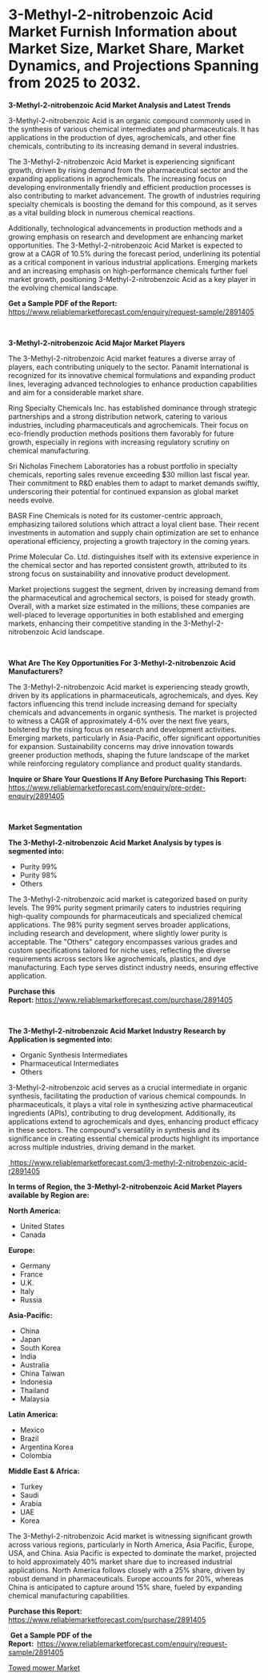 <p><h1>3-Methyl-2-nitrobenzoic Acid Market Furnish Information about Market Size, Market Share, Market Dynamics, and Projections Spanning from 2025 to 2032.</h1></p><p><strong>3-Methyl-2-nitrobenzoic Acid Market Analysis and Latest Trends</strong></p>
<p><p>3-Methyl-2-nitrobenzoic Acid is an organic compound commonly used in the synthesis of various chemical intermediates and pharmaceuticals. It has applications in the production of dyes, agrochemicals, and other fine chemicals, contributing to its increasing demand in several industries. </p><p>The 3-Methyl-2-nitrobenzoic Acid Market is experiencing significant growth, driven by rising demand from the pharmaceutical sector and the expanding applications in agrochemicals. The increasing focus on developing environmentally friendly and efficient production processes is also contributing to market advancement. The growth of industries requiring specialty chemicals is boosting the demand for this compound, as it serves as a vital building block in numerous chemical reactions.</p><p>Additionally, technological advancements in production methods and a growing emphasis on research and development are enhancing market opportunities. The 3-Methyl-2-nitrobenzoic Acid Market is expected to grow at a CAGR of 10.5% during the forecast period, underlining its potential as a critical component in various industrial applications. Emerging markets and an increasing emphasis on high-performance chemicals further fuel market growth, positioning 3-Methyl-2-nitrobenzoic Acid as a key player in the evolving chemical landscape.</p></p>
<p><strong>Get a Sample PDF of the Report:&nbsp;</strong> <a href="https://www.reliablemarketforecast.com/enquiry/request-sample/2891405?utm_campaign=3103&utm_medium=2&utm_source=Github&utm_content=ia&utm_term=14032025&utm_id=3-methyl-2-nitrobenzoic-acid">https://www.reliablemarketforecast.com/enquiry/request-sample/2891405</a></p>
<p>&nbsp;</p>
<p><strong>3-Methyl-2-nitrobenzoic Acid Major Market Players</strong></p>
<p><p>The 3-Methyl-2-nitrobenzoic Acid market features a diverse array of players, each contributing uniquely to the sector. Panamit International is recognized for its innovative chemical formulations and expanding product lines, leveraging advanced technologies to enhance production capabilities and aim for a considerable market share. </p><p>Ring Specialty Chemicals Inc. has established dominance through strategic partnerships and a strong distribution network, catering to various industries, including pharmaceuticals and agrochemicals. Their focus on eco-friendly production methods positions them favorably for future growth, especially in regions with increasing regulatory scrutiny on chemical manufacturing.</p><p>Sri Nicholas Finechem Laboratories has a robust portfolio in specialty chemicals, reporting sales revenue exceeding $30 million last fiscal year. Their commitment to R&D enables them to adapt to market demands swiftly, underscoring their potential for continued expansion as global market needs evolve.</p><p>BASR Fine Chemicals is noted for its customer-centric approach, emphasizing tailored solutions which attract a loyal client base. Their recent investments in automation and supply chain optimization are set to enhance operational efficiency, projecting a growth trajectory in the coming years.</p><p>Prime Molecular Co. Ltd. distinguishes itself with its extensive experience in the chemical sector and has reported consistent growth, attributed to its strong focus on sustainability and innovative product development.</p><p>Market projections suggest the segment, driven by increasing demand from the pharmaceutical and agrochemical sectors, is poised for steady growth. Overall, with a market size estimated in the millions, these companies are well-placed to leverage opportunities in both established and emerging markets, enhancing their competitive standing in the 3-Methyl-2-nitrobenzoic Acid landscape.</p></p>
<p>&nbsp;</p>
<p><strong>What Are The Key Opportunities For 3-Methyl-2-nitrobenzoic Acid Manufacturers?</strong></p>
<p><p>The 3-Methyl-2-nitrobenzoic Acid market is experiencing steady growth, driven by its applications in pharmaceuticals, agrochemicals, and dyes. Key factors influencing this trend include increasing demand for specialty chemicals and advancements in organic synthesis. The market is projected to witness a CAGR of approximately 4-6% over the next five years, bolstered by the rising focus on research and development activities. Emerging markets, particularly in Asia-Pacific, offer significant opportunities for expansion. Sustainability concerns may drive innovation towards greener production methods, shaping the future landscape of the market while reinforcing regulatory compliance and product quality standards.</p></p>
<p><strong>Inquire or Share Your Questions If Any Before Purchasing This Report:</strong> <a href="https://www.reliablemarketforecast.com/enquiry/pre-order-enquiry/2891405?utm_campaign=3103&utm_medium=2&utm_source=Github&utm_content=ia&utm_term=14032025&utm_id=3-methyl-2-nitrobenzoic-acid">https://www.reliablemarketforecast.com/enquiry/pre-order-enquiry/2891405</a></p>
<p>&nbsp;</p>
<p><strong>Market Segmentation</strong></p>
<p><strong>The 3-Methyl-2-nitrobenzoic Acid Market Analysis by types is segmented into:</strong></p>
<p><ul><li>Purity 99%</li><li>Purity 98%</li><li>Others</li></ul></p>
<p><p>The 3-Methyl-2-nitrobenzoic acid market is categorized based on purity levels. The 99% purity segment primarily caters to industries requiring high-quality compounds for pharmaceuticals and specialized chemical applications. The 98% purity segment serves broader applications, including research and development, where slightly lower purity is acceptable. The "Others" category encompasses various grades and custom specifications tailored for niche uses, reflecting the diverse requirements across sectors like agrochemicals, plastics, and dye manufacturing. Each type serves distinct industry needs, ensuring effective application.</p></p>
<p><strong>Purchase this Report:&nbsp;</strong><a href="https://www.reliablemarketforecast.com/purchase/2891405?utm_campaign=3103&utm_medium=2&utm_source=Github&utm_content=ia&utm_term=14032025&utm_id=3-methyl-2-nitrobenzoic-acid">https://www.reliablemarketforecast.com/purchase/2891405</a></p>
<p>&nbsp;</p>
<p><strong>The 3-Methyl-2-nitrobenzoic Acid Market Industry Research by Application is segmented into:</strong></p>
<p><ul><li>Organic Synthesis Intermediates</li><li>Pharmaceutical Intermediates</li><li>Others</li></ul></p>
<p><p>3-Methyl-2-nitrobenzoic acid serves as a crucial intermediate in organic synthesis, facilitating the production of various chemical compounds. In pharmaceuticals, it plays a vital role in synthesizing active pharmaceutical ingredients (APIs), contributing to drug development. Additionally, its applications extend to agrochemicals and dyes, enhancing product efficacy in these sectors. The compound's versatility in synthesis and its significance in creating essential chemical products highlight its importance across multiple industries, driving demand in the market.</p></p>
<p><a href="https://www.reliablemarketforecast.com/3-methyl-2-nitrobenzoic-acid-r2891405?utm_campaign=3103&utm_medium=2&utm_source=Github&utm_content=ia&utm_term=14032025&utm_id=3-methyl-2-nitrobenzoic-acid">&nbsp;https://www.reliablemarketforecast.com/3-methyl-2-nitrobenzoic-acid-r2891405</a></p>
<p><strong>In terms of Region, the 3-Methyl-2-nitrobenzoic Acid Market Players available by Region are:</strong></p>
<p>
    <p> <strong> North America: </strong>
        <ul>
            <li>United States</li>
            <li>Canada</li>
        </ul>
        </p> 
    <p> <strong> Europe: </strong>
        <ul>
            <li>Germany</li>
            <li>France</li>
            <li>U.K.</li>
            <li>Italy</li>
            <li>Russia</li>
        </ul>
        </p> 
    <p> <strong> Asia-Pacific: </strong>
        <ul>
            <li>China</li>
            <li>Japan</li>
            <li>South Korea</li>
            <li>India</li>
            <li>Australia</li>
            <li>China Taiwan</li>
            <li>Indonesia</li>
            <li>Thailand</li>
            <li>Malaysia</li>
        </ul>
        </p> 
    <p> <strong> Latin America: </strong>
        <ul>
            <li>Mexico</li>
            <li>Brazil</li>
            <li>Argentina Korea</li>
            <li>Colombia</li>
        </ul>
        </p> 
    <p> <strong> Middle East & Africa: </strong>
        <ul>
            <li>Turkey</li>
            <li>Saudi</li>
            <li>Arabia</li>
            <li>UAE</li>
            <li>Korea</li>
        </ul>
    </p>
    </p>
<p><p>The 3-Methyl-2-nitrobenzoic Acid market is witnessing significant growth across various regions, particularly in North America, Asia Pacific, Europe, USA, and China. Asia Pacific is expected to dominate the market, projected to hold approximately 40% market share due to increased industrial applications. North America follows closely with a 25% share, driven by robust demand in pharmaceuticals. Europe accounts for 20%, whereas China is anticipated to capture around 15% share, fueled by expanding chemical manufacturing capabilities.</p></p>
<p><strong>Purchase this Report: </strong><a href="https://www.reliablemarketforecast.com/purchase/2891405?utm_campaign=3103&utm_medium=2&utm_source=Github&utm_content=ia&utm_term=14032025&utm_id=3-methyl-2-nitrobenzoic-acid">https://www.reliablemarketforecast.com/purchase/2891405</a></p>
<p>&nbsp;<strong>Get a Sample PDF of the Report:&nbsp;&nbsp;</strong><a href="https://www.reliablemarketforecast.com/enquiry/request-sample/2891405?utm_campaign=3103&utm_medium=2&utm_source=Github&utm_content=ia&utm_term=14032025&utm_id=3-methyl-2-nitrobenzoic-acid">https://www.reliablemarketforecast.com/enquiry/request-sample/2891405</a></p>
<p><strong></strong></p>
<p><p><a href="https://github.com/chkrselia/Market-Research-Report-List-1/blob/main/towed-mower-market.md?utm_campaign=3103&utm_medium=2&utm_source=Github&utm_content=ia&utm_term=14032025&utm_id=3-methyl-2-nitrobenzoic-acid">Towed mower Market</a></p></p>